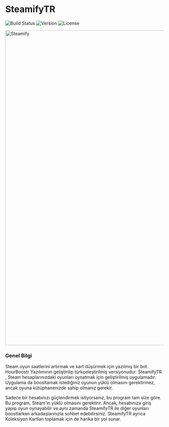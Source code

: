 # SteamifyTR

![Build Status](https://img.shields.io/badge/build-passing-brightgreen)
![Version](https://img.shields.io/badge/version-1.0.0-blue)
![License](https://img.shields.io/badge/license-MIT-green)


<img width="1535" height="1002" alt="Steamify" src="https://github.com/user-attachments/assets/cee203fc-6d4c-47ed-914e-ad762c71d63a" />

### Genel Bilgi


Steam oyun saatlerini artırmak ve kart düşürmek için yazılmış bir bot.
HourBoostr Yazılımının geliştirilip türkçeleştirilmiş versiyonudur.
SteamifyTR , Steam hesaplarınızdaki oyunları oynatmak için geliştirilmiş uygulamadır. Uygulama da boosltamak istediğiniz oyunun yüklü olmasını gerektirmez, ancak oyuna kütüphanenizde sahip olmanız gerekir.

Sadece bir hesabınızı güçlendirmek istiyorsanız, bu program tam size göre. Bu program, Steam'in yüklü olmasını gerektirir. Ancak, hesabınıza giriş yapıp oyun oynayabilir ve aynı zamanda SteamifyTR ile diğer oyunları boostlarken arkadaşlarınızla sohbet edebilirsiniz. SteamifyTR ayrıca Koleksiyon Kartları toplamak için de harika bir yol sunar.


